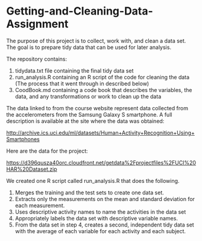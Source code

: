 # Getting-and-Cleaning-Data-Assignment
The purpose of this project is to collect, work with, and clean a data set. The goal is to prepare tidy data that can be used for later analysis.

The repository contains: 
1. tidydata.txt file containing the final tidy data set  
2. run_analysis.R containing an R script of the code for cleaning the data (The process that it went through in described below)
3. CoodBook.md containing a code book that describes the variables, the data, and any transformations or work to clean up the data

The data linked to from the course website represent data collected from the accelerometers from the Samsung Galaxy S smartphone. A full description is available at the site where the data was obtained:

http://archive.ics.uci.edu/ml/datasets/Human+Activity+Recognition+Using+Smartphones

Here are the data for the project:

https://d396qusza40orc.cloudfront.net/getdata%2Fprojectfiles%2FUCI%20HAR%20Dataset.zip

We created one R script called run_analysis.R that does the following.

1. Merges the training and the test sets to create one data set.
2. Extracts only the measurements on the mean and standard deviation for each measurement.
3. Uses descriptive activity names to name the activities in the data set
4. Appropriately labels the data set with descriptive variable names.
5. From the data set in step 4, creates a second, independent tidy data set with the average of each variable for each activity and each subject.
